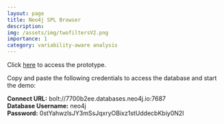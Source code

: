 ```yaml
---
layout: page
title: Neo4j SPL Browser
description:
img: /assets/img/twofiltersV2.png
importance: 1
category: variability-aware analysis
---
```


Click [here](https://toledorafael.github.io/neo4j-browser/) to access the prototype.

Copy and paste the following credentials to access the database and start the demo:

**Connect URL:** bolt://7700b2ee.databases.neo4j.io:7687  
**Database Username:** neo4j  
**Password:** 0stYahwzlsJY3mSsJqxryOBixz1stUddecbKbiy0N2I  

